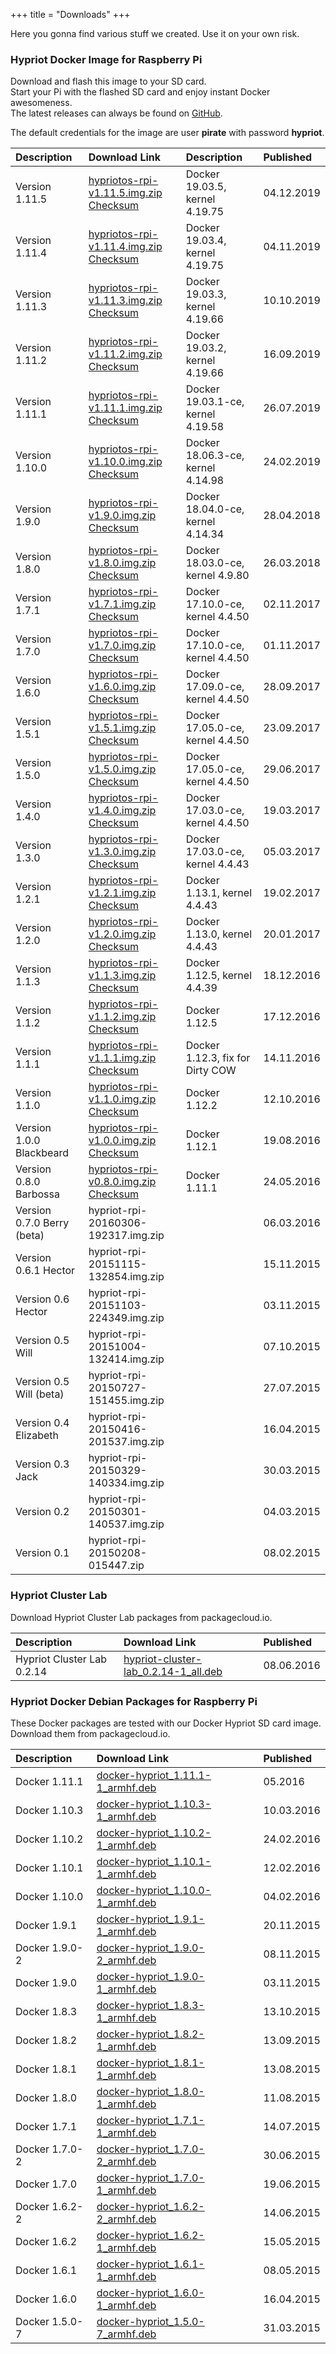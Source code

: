 +++
title = "Downloads"
+++

Here you gonna find various stuff we created. Use it on your own risk.

### Hypriot Docker Image for Raspberry Pi

Download and flash this image to your SD card.  
Start your Pi with the flashed SD card and enjoy instant Docker awesomeness.  
The latest releases can always be found on [GitHub](https://github.com/hypriot/image-builder-rpi/releases).

The default credentials for the image are user **pirate** with password **hypriot**.

| Description                | Download Link                                                                                                                                                                                                                                            | Description                      | Published  |
| :------------------------- | :------------------------------------------------------------------------------------------------------------------------------------------------------------------------------------------------------------------------------------------------------- | :------------------------------- | :--------- |
| Version 1.11.5              | [hypriotos-rpi-v1.11.5.img.zip](https://github.com/hypriot/image-builder-rpi/releases/download/v1.11.5/hypriotos-rpi-v1.11.5.img.zip) [Checksum](https://github.com/hypriot/image-builder-rpi/releases/download/v1.11.5/hypriotos-rpi-v1.11.5.img.zip.sha256) | Docker 19.03.5, kernel 4.19.75 | 04.12.2019 |
| Version 1.11.4              | [hypriotos-rpi-v1.11.4.img.zip](https://github.com/hypriot/image-builder-rpi/releases/download/v1.11.4/hypriotos-rpi-v1.11.4.img.zip) [Checksum](https://github.com/hypriot/image-builder-rpi/releases/download/v1.11.4/hypriotos-rpi-v1.11.4.img.zip.sha256) | Docker 19.03.4, kernel 4.19.75 | 04.11.2019 |
| Version 1.11.3              | [hypriotos-rpi-v1.11.3.img.zip](https://github.com/hypriot/image-builder-rpi/releases/download/v1.11.3/hypriotos-rpi-v1.11.3.img.zip) [Checksum](https://github.com/hypriot/image-builder-rpi/releases/download/v1.11.3/hypriotos-rpi-v1.11.3.img.zip.sha256) | Docker 19.03.3, kernel 4.19.66 | 10.10.2019 |
| Version 1.11.2              | [hypriotos-rpi-v1.11.2.img.zip](https://github.com/hypriot/image-builder-rpi/releases/download/v1.11.2/hypriotos-rpi-v1.11.2.img.zip) [Checksum](https://github.com/hypriot/image-builder-rpi/releases/download/v1.11.2/hypriotos-rpi-v1.11.2.img.zip.sha256) | Docker 19.03.2, kernel 4.19.66 | 16.09.2019 |
| Version 1.11.1              | [hypriotos-rpi-v1.11.1.img.zip](https://github.com/hypriot/image-builder-rpi/releases/download/v1.11.1/hypriotos-rpi-v1.11.1.img.zip) [Checksum](https://github.com/hypriot/image-builder-rpi/releases/download/v1.11.1/hypriotos-rpi-v1.11.1.img.zip.sha256) | Docker 19.03.1-ce, kernel 4.19.58 | 26.07.2019 |
| Version 1.10.0              | [hypriotos-rpi-v1.10.0.img.zip](https://github.com/hypriot/image-builder-rpi/releases/download/v1.10.0/hypriotos-rpi-v1.10.0.img.zip) [Checksum](https://github.com/hypriot/image-builder-rpi/releases/download/v1.10.0/hypriotos-rpi-v1.10.0.img.zip.sha256) | Docker 18.06.3-ce, kernel 4.14.98 | 24.02.2019 |
| Version 1.9.0              | [hypriotos-rpi-v1.9.0.img.zip](https://github.com/hypriot/image-builder-rpi/releases/download/v1.9.0/hypriotos-rpi-v1.9.0.img.zip) [Checksum](https://github.com/hypriot/image-builder-rpi/releases/download/v1.9.0/hypriotos-rpi-v1.9.0.img.zip.sha256) | Docker 18.04.0-ce, kernel 4.14.34 | 28.04.2018 |
| Version 1.8.0              | [hypriotos-rpi-v1.8.0.img.zip](https://github.com/hypriot/image-builder-rpi/releases/download/v1.8.0/hypriotos-rpi-v1.8.0.img.zip) [Checksum](https://github.com/hypriot/image-builder-rpi/releases/download/v1.8.0/hypriotos-rpi-v1.8.0.img.zip.sha256) | Docker 18.03.0-ce, kernel 4.9.80 | 26.03.2018 |
| Version 1.7.1              | [hypriotos-rpi-v1.7.1.img.zip](https://github.com/hypriot/image-builder-rpi/releases/download/v1.7.1/hypriotos-rpi-v1.7.1.img.zip) [Checksum](https://github.com/hypriot/image-builder-rpi/releases/download/v1.7.1/hypriotos-rpi-v1.7.1.img.zip.sha256) | Docker 17.10.0-ce, kernel 4.4.50 | 02.11.2017 |
| Version 1.7.0              | [hypriotos-rpi-v1.7.0.img.zip](https://github.com/hypriot/image-builder-rpi/releases/download/v1.7.0/hypriotos-rpi-v1.7.0.img.zip) [Checksum](https://github.com/hypriot/image-builder-rpi/releases/download/v1.7.0/hypriotos-rpi-v1.7.0.img.zip.sha256) | Docker 17.10.0-ce, kernel 4.4.50 | 01.11.2017 |
| Version 1.6.0              | [hypriotos-rpi-v1.6.0.img.zip](https://github.com/hypriot/image-builder-rpi/releases/download/v1.6.0/hypriotos-rpi-v1.6.0.img.zip) [Checksum](https://github.com/hypriot/image-builder-rpi/releases/download/v1.6.0/hypriotos-rpi-v1.6.0.img.zip.sha256) | Docker 17.09.0-ce, kernel 4.4.50 | 28.09.2017 |
| Version 1.5.1              | [hypriotos-rpi-v1.5.1.img.zip](https://github.com/hypriot/image-builder-rpi/releases/download/v1.5.1/hypriotos-rpi-v1.5.1.img.zip) [Checksum](https://github.com/hypriot/image-builder-rpi/releases/download/v1.5.1/hypriotos-rpi-v1.5.1.img.zip.sha256) | Docker 17.05.0-ce, kernel 4.4.50 | 23.09.2017 |
| Version 1.5.0              | [hypriotos-rpi-v1.5.0.img.zip](https://github.com/hypriot/image-builder-rpi/releases/download/v1.5.0/hypriotos-rpi-v1.5.0.img.zip) [Checksum](https://github.com/hypriot/image-builder-rpi/releases/download/v1.5.0/hypriotos-rpi-v1.5.0.img.zip.sha256) | Docker 17.05.0-ce, kernel 4.4.50 | 29.06.2017 |
| Version 1.4.0              | [hypriotos-rpi-v1.4.0.img.zip](https://github.com/hypriot/image-builder-rpi/releases/download/v1.4.0/hypriotos-rpi-v1.4.0.img.zip) [Checksum](https://github.com/hypriot/image-builder-rpi/releases/download/v1.4.0/hypriotos-rpi-v1.4.0.img.zip.sha256) | Docker 17.03.0-ce, kernel 4.4.50 | 19.03.2017 |
| Version 1.3.0              | [hypriotos-rpi-v1.3.0.img.zip](https://github.com/hypriot/image-builder-rpi/releases/download/v1.3.0/hypriotos-rpi-v1.3.0.img.zip) [Checksum](https://github.com/hypriot/image-builder-rpi/releases/download/v1.3.0/hypriotos-rpi-v1.3.0.img.zip.sha256) | Docker 17.03.0-ce, kernel 4.4.43 | 05.03.2017 |
| Version 1.2.1              | [hypriotos-rpi-v1.2.1.img.zip](https://github.com/hypriot/image-builder-rpi/releases/download/v1.2.1/hypriotos-rpi-v1.2.1.img.zip) [Checksum](https://github.com/hypriot/image-builder-rpi/releases/download/v1.2.1/hypriotos-rpi-v1.2.1.img.zip.sha256) | Docker 1.13.1, kernel 4.4.43     | 19.02.2017 |
| Version 1.2.0              | [hypriotos-rpi-v1.2.0.img.zip](https://github.com/hypriot/image-builder-rpi/releases/download/v1.2.0/hypriotos-rpi-v1.2.0.img.zip) [Checksum](https://github.com/hypriot/image-builder-rpi/releases/download/v1.2.0/hypriotos-rpi-v1.2.0.img.zip.sha256) | Docker 1.13.0, kernel 4.4.43     | 20.01.2017 |
| Version 1.1.3              | [hypriotos-rpi-v1.1.3.img.zip](https://github.com/hypriot/image-builder-rpi/releases/download/v1.1.3/hypriotos-rpi-v1.1.3.img.zip) [Checksum](https://github.com/hypriot/image-builder-rpi/releases/download/v1.1.3/hypriotos-rpi-v1.1.3.img.zip.sha256) | Docker 1.12.5, kernel 4.4.39     | 18.12.2016 |
| Version 1.1.2              | [hypriotos-rpi-v1.1.2.img.zip](https://github.com/hypriot/image-builder-rpi/releases/download/v1.1.2/hypriotos-rpi-v1.1.2.img.zip) [Checksum](https://github.com/hypriot/image-builder-rpi/releases/download/v1.1.2/hypriotos-rpi-v1.1.2.img.zip.sha256) | Docker 1.12.5                    | 17.12.2016 |
| Version 1.1.1              | [hypriotos-rpi-v1.1.1.img.zip](https://github.com/hypriot/image-builder-rpi/releases/download/v1.1.1/hypriotos-rpi-v1.1.1.img.zip) [Checksum](https://github.com/hypriot/image-builder-rpi/releases/download/v1.1.1/hypriotos-rpi-v1.1.1.img.zip.sha256) | Docker 1.12.3, fix for Dirty COW | 14.11.2016 |
| Version 1.1.0              | [hypriotos-rpi-v1.1.0.img.zip](https://github.com/hypriot/image-builder-rpi/releases/download/v1.1.0/hypriotos-rpi-v1.1.0.img.zip) [Checksum](https://github.com/hypriot/image-builder-rpi/releases/download/v1.1.0/hypriotos-rpi-v1.1.0.img.zip.sha256) | Docker 1.12.2                    | 12.10.2016 |
| Version 1.0.0 Blackbeard   | [hypriotos-rpi-v1.0.0.img.zip](https://github.com/hypriot/image-builder-rpi/releases/download/v1.0.0/hypriotos-rpi-v1.0.0.img.zip) [Checksum](https://github.com/hypriot/image-builder-rpi/releases/download/v1.0.0/hypriotos-rpi-v1.0.0.img.zip.sha256) | Docker 1.12.1                    | 19.08.2016 |
| Version 0.8.0 Barbossa     | [hypriotos-rpi-v0.8.0.img.zip](https://github.com/hypriot/image-builder-rpi/releases/download/v0.8.0/hypriotos-rpi-v0.8.0.img.zip) [Checksum](https://github.com/hypriot/image-builder-rpi/releases/download/v0.8.0/hypriotos-rpi-v0.8.0.img.zip.sha256) | Docker 1.11.1                    | 24.05.2016 |
| Version 0.7.0 Berry (beta) | hypriot-rpi-20160306-192317.img.zip                                                                                                                                                                                                                      |                                  | 06.03.2016 |
| Version 0.6.1 Hector       | hypriot-rpi-20151115-132854.img.zip                                                                                                                                                                                                                      |                                  | 15.11.2015 |
| Version 0.6 Hector         | hypriot-rpi-20151103-224349.img.zip                                                                                                                                                                                                                      |                                  | 03.11.2015 |
| Version 0.5 Will           | hypriot-rpi-20151004-132414.img.zip                                                                                                                                                                                                                      |                                  | 07.10.2015 |
| Version 0.5 Will (beta)    | hypriot-rpi-20150727-151455.img.zip                                                                                                                                                                                                                      |                                  | 27.07.2015 |
| Version 0.4 Elizabeth      | hypriot-rpi-20150416-201537.img.zip                                                                                                                                                                                                                      |                                  | 16.04.2015 |
| Version 0.3 Jack           | hypriot-rpi-20150329-140334.img.zip                                                                                                                                                                                                                      |                                  | 30.03.2015 |
| Version 0.2                | hypriot-rpi-20150301-140537.img.zip                                                                                                                                                                                                                      |                                  | 04.03.2015 |
| Version 0.1                | hypriot-rpi-20150208-015447.zip                                                                                                                                                                                                                          |                                  | 08.02.2015 |

### Hypriot Cluster Lab

Download Hypriot Cluster Lab packages from packagecloud.io.

| Description                | Download Link                                                                                                                                   | Published  |
| :------------------------- | :---------------------------------------------------------------------------------------------------------------------------------------------- | :--------- |
| Hypriot Cluster Lab 0.2.14 | [hypriot-cluster-lab_0.2.14-1_all.deb](https://packagecloud.io/Hypriot/Schatzkiste/packages/debian/jessie/hypriot-cluster-lab_0.2.14-1_all.deb) | 08.06.2016 |

### Hypriot Docker Debian Packages for Raspberry Pi

These Docker packages are tested with our Docker Hypriot SD card image.  
Download them from packagecloud.io.

| Description    | Download Link                                                                                                                             | Published  |
| :------------- | :---------------------------------------------------------------------------------------------------------------------------------------- | :--------- |
| Docker 1.11.1  | [docker-hypriot_1.11.1-1_armhf.deb](https://packagecloud.io/Hypriot/Schatzkiste/packages/debian/wheezy/docker-hypriot_1.11.1-1_armhf.deb) | 05.2016    |
| Docker 1.10.3  | [docker-hypriot_1.10.3-1_armhf.deb](https://packagecloud.io/Hypriot/Schatzkiste/packages/debian/wheezy/docker-hypriot_1.10.3-1_armhf.deb) | 10.03.2016 |
| Docker 1.10.2  | [docker-hypriot_1.10.2-1_armhf.deb](https://packagecloud.io/Hypriot/Schatzkiste/packages/debian/wheezy/docker-hypriot_1.10.2-1_armhf.deb) | 24.02.2016 |
| Docker 1.10.1  | [docker-hypriot_1.10.1-1_armhf.deb](https://packagecloud.io/Hypriot/Schatzkiste/packages/debian/wheezy/docker-hypriot_1.10.1-1_armhf.deb) | 12.02.2016 |
| Docker 1.10.0  | [docker-hypriot_1.10.0-1_armhf.deb](https://packagecloud.io/Hypriot/Schatzkiste/packages/debian/wheezy/docker-hypriot_1.10.0-1_armhf.deb) | 04.02.2016 |
| Docker 1.9.1   | [docker-hypriot_1.9.1-1_armhf.deb](https://packagecloud.io/Hypriot/Schatzkiste/packages/debian/wheezy/docker-hypriot_1.9.1-1_armhf.deb)   | 20.11.2015 |
| Docker 1.9.0-2 | [docker-hypriot_1.9.0-2_armhf.deb](https://packagecloud.io/Hypriot/Schatzkiste/packages/debian/wheezy/docker-hypriot_1.9.0-2_armhf.deb)   | 08.11.2015 |
| Docker 1.9.0   | [docker-hypriot_1.9.0-1_armhf.deb](https://packagecloud.io/Hypriot/Schatzkiste/packages/debian/wheezy/docker-hypriot_1.9.0-1_armhf.deb)   | 03.11.2015 |
| Docker 1.8.3   | [docker-hypriot_1.8.3-1_armhf.deb](https://packagecloud.io/Hypriot/Schatzkiste/packages/debian/wheezy/docker-hypriot_1.8.3-1_armhf.deb)   | 13.10.2015 |
| Docker 1.8.2   | [docker-hypriot_1.8.2-1_armhf.deb](https://packagecloud.io/Hypriot/Schatzkiste/packages/debian/wheezy/docker-hypriot_1.8.2-1_armhf.deb)   | 13.09.2015 |
| Docker 1.8.1   | [docker-hypriot_1.8.1-1_armhf.deb](https://packagecloud.io/Hypriot/Schatzkiste/packages/debian/wheezy/docker-hypriot_1.8.1-1_armhf.deb)   | 13.08.2015 |
| Docker 1.8.0   | [docker-hypriot_1.8.0-1_armhf.deb](https://packagecloud.io/Hypriot/Schatzkiste/packages/debian/wheezy/docker-hypriot_1.8.0-1_armhf.deb)   | 11.08.2015 |
| Docker 1.7.1   | [docker-hypriot_1.7.1-1_armhf.deb](https://packagecloud.io/Hypriot/Schatzkiste/packages/debian/wheezy/docker-hypriot_1.7.1-1_armhf.deb)   | 14.07.2015 |
| Docker 1.7.0-2 | [docker-hypriot_1.7.0-2_armhf.deb](https://packagecloud.io/Hypriot/Schatzkiste/packages/debian/wheezy/docker-hypriot_1.7.0-2_armhf.deb)   | 30.06.2015 |
| Docker 1.7.0   | [docker-hypriot_1.7.0-1_armhf.deb](https://packagecloud.io/Hypriot/Schatzkiste/packages/debian/wheezy/docker-hypriot_1.7.0-1_armhf.deb)   | 19.06.2015 |
| Docker 1.6.2-2 | [docker-hypriot_1.6.2-2_armhf.deb](https://packagecloud.io/Hypriot/Schatzkiste/packages/debian/wheezy/docker-hypriot_1.6.2-2_armhf.deb)   | 14.06.2015 |
| Docker 1.6.2   | [docker-hypriot_1.6.2-1_armhf.deb](https://packagecloud.io/Hypriot/Schatzkiste/packages/debian/wheezy/docker-hypriot_1.6.2-1_armhf.deb)   | 15.05.2015 |
| Docker 1.6.1   | [docker-hypriot_1.6.1-1_armhf.deb](https://packagecloud.io/Hypriot/Schatzkiste/packages/debian/wheezy/docker-hypriot_1.6.1-1_armhf.deb)   | 08.05.2015 |
| Docker 1.6.0   | [docker-hypriot_1.6.0-1_armhf.deb](https://packagecloud.io/Hypriot/Schatzkiste/packages/debian/wheezy/docker-hypriot_1.6.0-1_armhf.deb)   | 16.04.2015 |
| Docker 1.5.0-7 | [docker-hypriot_1.5.0-7_armhf.deb](https://packagecloud.io/Hypriot/Schatzkiste/packages/debian/wheezy/docker-hypriot_1.5.0-7_armhf.deb)   | 31.03.2015 |
